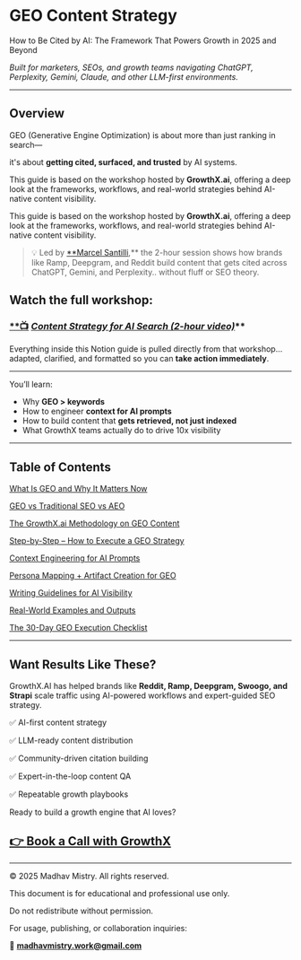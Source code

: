 # GEO Content Strategy

How to Be Cited by AI: The Framework That Powers Growth in 2025 and Beyond

*Built for marketers, SEOs, and growth teams navigating ChatGPT, Perplexity, Gemini, Claude, and other LLM-first environments.*

---

## Overview

GEO (Generative Engine Optimization) is about more than just ranking in search—

it's about **getting cited, surfaced, and trusted** by AI systems.

This guide is based on the workshop hosted by **GrowthX.ai**, offering a deep look at the frameworks, workflows, and real-world strategies behind AI-native content visibility.

This guide is based on the workshop hosted by **GrowthX.ai**, offering a deep look at the frameworks, workflows, and real-world strategies behind AI-native content visibility.

> 💡 Led by [**Marcel Santilli](https://www.linkedin.com/in/marcelsantilli/),** the 2-hour session shows how brands like Ramp, Deepgram, and Reddit build content that gets cited across ChatGPT, Gemini, and Perplexity.. without fluff or SEO theory.
> 

## **Watch the full workshop:**

### [**📺](https://www.youtube.com/watch?v=INSERT_LINK_HERE) [*Content Strategy for AI Search (2-hour video)*](https://www.youtube.com/watch?v=0Io3ih3CvRA&t=5246s)**

Everything inside this Notion guide is pulled directly from that workshop… adapted, clarified, and formatted so you can **take action immediately**.

---

You’ll learn:

- Why **GEO > keywords**
- How to engineer **context for AI prompts**
- How to build content that **gets retrieved, not just indexed**
- What GrowthX teams actually do to drive 10x visibility

---

## Table of Contents

[What Is GEO and Why It Matters Now](What%20Is%20GEO%20and%20Why%20It%20Matters%20Now%20257bb0b64af481e0a102ed563070ec1c.md)

[GEO vs Traditional SEO vs AEO](GEO%20vs%20Traditional%20SEO%20vs%20AEO%20257bb0b64af4813cbb6ae92e11ef2b24.md)

[The GrowthX.ai Methodology on GEO Content](The%20GrowthX%20ai%20Methodology%20on%20GEO%20Content%20257bb0b64af48110b223cbc7a379633d.md)

[Step-by-Step – How to Execute a GEO Strategy](Step-by-Step%20%E2%80%93%20How%20to%20Execute%20a%20GEO%20Strategy%20257bb0b64af481cb938eeb8af957896a.md)

[Context Engineering for AI Prompts](Context%20Engineering%20for%20AI%20Prompts%20257bb0b64af481369a11d44f1bd18e96.md)

[Persona Mapping + Artifact Creation for GEO](Persona%20Mapping%20+%20Artifact%20Creation%20for%20GEO%20257bb0b64af481bab201df7b0322bd7a.md)

[Writing Guidelines for AI Visibility](Writing%20Guidelines%20for%20AI%20Visibility%20257bb0b64af4812bae69c7b77183755e.md)

[Real-World Examples and Outputs](Real-World%20Examples%20and%20Outputs%20257bb0b64af48185a43fff668c394247.md)

[The 30-Day GEO Execution Checklist](The%2030-Day%20GEO%20Execution%20Checklist%20257bb0b64af4819db874cf4a6baa2322.md)

---

## Want Results Like These?

GrowthX.AI has helped brands like **Reddit, Ramp, Deepgram, Swoogo, and Strapi** scale traffic using AI-powered workflows and expert-guided SEO strategy.

✅ AI-first content strategy

✅ LLM-ready content distribution

✅ Community-driven citation building

✅ Expert-in-the-loop content QA

✅ Repeatable growth playbooks

Ready to build a growth engine that AI loves?

## [👉 **Book a Call with GrowthX**](https://growthx.ai/book-demo)

---

© 2025 Madhav Mistry. All rights reserved.

This document is for educational and professional use only.

Do not redistribute without permission.

For usage, publishing, or collaboration inquiries:

📧 **madhavmistry.work@gmail.com**
